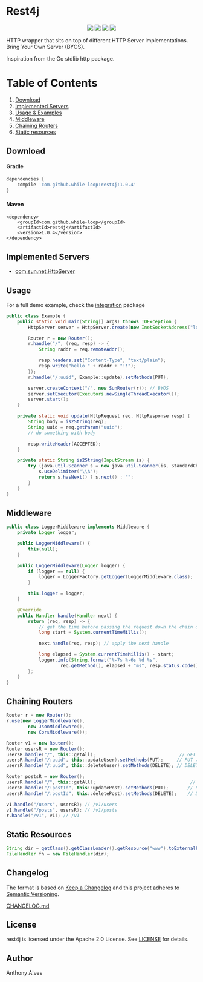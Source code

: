 Rest4j
==========

<p align="center">
  <a href="https://travis-ci.org/while-loop/rest4j"><img src="https://img.shields.io/travis/while-loop/rest4j.svg?style=flat-square"></a>
  <a href="https://mvnrepository.com/artifact/com.github.while-loop/rest4j"><img src="https://maven-badges.herokuapp.com/maven-central/com.github.while-loop/rest4j/badge.svg?style=flat-square"></a>
  <a href="https://coveralls.io/github/while-loop/rest4j"><img src="https://img.shields.io/coveralls/while-loop/rest4j.svg?style=flat-square"></a>
  <a href="LICENSE"><img src="https://img.shields.io/badge/license-Apache 2.0-blue.svg?style=flat-square"></a>
</p>

HTTP wrapper that sits on top of different HTTP Server implementations.
Bring Your Own Server (BYOS).

Inspiration from the Go stdlib http package.

# Table of Contents
1. [Download](#download)
2. [Implemented Servers](#implemented-servers)
3. [Usage & Examples](#usage)
4. [Middleware](#middleware)
5. [Chaining Routers](#chaining-routers)
6. [Static resources](#static-resources)

Download
--------

#### Gradle
```gradle
dependencies {
    compile 'com.github.while-loop:rest4j:1.0.4'
}
```

#### Maven
```maven
<dependency>
    <groupId>com.github.while-loop</groupId>
    <artifactId>rest4j</artifactId>
    <version>1.0.4</version>
</dependency>
```

Implemented Servers
-------------------

- [com.sun.net.HttpServer](https://docs.oracle.com/javase/8/docs/jre/api/net/httpserver/spec/com/sun/net/httpserver/HttpServer.html)

Usage
-----

For a full demo example, check the [integration](src/test/java/com/github/whileloop/rest4j/integration) package

```java
public class Example {
    public static void main(String[] args) throws IOException {
        HttpServer server = HttpServer.create(new InetSocketAddress("localhost", 8080), 0);

        Router r = new Router();
        r.handle("/", (req, resp) -> {
            String raddr = req.remoteAddr();

            resp.headers.set("Content-Type", "text/plain");
            resp.write("hello " + raddr + "!!");
        });
        r.handle("/:uuid", Example::update).setMethods(PUT);

        server.createContext("/", new SunRouter(r)); // BYOS
        server.setExecutor(Executors.newSingleThreadExecutor());
        server.start();
    }

    private static void update(HttpRequest req, HttpResponse resp) {
        String body = is2String(req);
        String uuid = req.getParam("uuid");
        // do something with body

        resp.writeHeader(ACCEPTED);
    }

    private static String is2String(InputStream is) {
        try (java.util.Scanner s = new java.util.Scanner(is, StandardCharsets.UTF_8.name())) {
            s.useDelimiter("\\A");
            return s.hasNext() ? s.next() : "";
        }
    }
}
```

Middleware
----------

```java
public class LoggerMiddleware implements Middleware {
    private Logger logger;

    public LoggerMiddleware() {
        this(null);
    }

    public LoggerMiddleware(Logger logger) {
        if (logger == null) {
            logger = LoggerFactory.getLogger(LoggerMiddleware.class);
        }

        this.logger = logger;
    }

    @Override
    public Handler handle(Handler next) {
        return (req, resp) -> {
            // get the time before passing the request down the chain of middleware
            long start = System.currentTimeMillis();

            next.handle(req, resp); // apply the next handle

            long elapsed = System.currentTimeMillis() - start;
            logger.info(String.format("%-7s %-6s %d %s",
                    req.getMethod(), elapsed + "ms", resp.status.code(), req.getUrl().getPath()));
        };
    }
}
```

Chaining Routers
----------------


```java
Router r = new Router();
r.use(new LoggerMiddleware(),
        new JsonMiddleware(),
        new CorsMiddleware());

Router v1 = new Router();
Router usersR = new Router();
usersR.handle("/", this::getAll);                               // GET /v1/users
usersR.handle("/:uuid", this::updateUser).setMethods(PUT);     // PUT /v1/users/:uuid
usersR.handle("/:uuid", this::deleteUuser).setMethods(DELETE); // DELETE /v1/users/:uuid

Router postsR = new Router();
usersR.handle("/", this::getAll);                                   // GET /v1/posts
usersR.handle("/:postId", this::updatePost).setMethods(PUT);       // PUT /v1/posts/:uuid
usersR.handle("/:postId", this::deletePost).setMethods(DELETE);    // DELETE /v1/posts/:uuid

v1.handle("/users", usersR); // /v1/users
v1.handle("/posts", usersR); // /v1/posts
r.handle("/v1", v1); // /v1
```

Static Resources
----------------

```java
String dir = getClass().getClassLoader().getResource("www").toExternalForm();
FileHandler fh = new FileHandler(dir);
```

Changelog
---------

The format is based on [Keep a Changelog](http://keepachangelog.com/) 
and this project adheres to [Semantic Versioning](http://semver.org/).

[CHANGELOG.md](CHANGELOG.md)

License
-------
rest4j is licensed under the Apache 2.0 License.
See [LICENSE](LICENSE) for details.

Author
------

Anthony Alves
